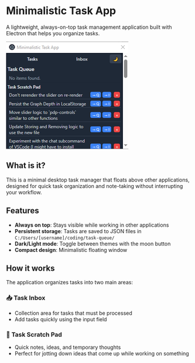# Minimalistic Task App

A lightweight, always-on-top task management application built with Electron that helps you organize tasks.

![Example Screenshot of Minimalistic Task App](screenshot.png)

## What is it?

This is a minimal desktop task manager that floats above other applications, designed for quick task organization and note-taking without interrupting your workflow.

## Features

- **Always on top**: Stays visible while working in other applications
- **Persistent storage**: Tasks are saved to JSON files in `C:/Users/[username]/coding/task-queue/`
- **Dark/Light mode**: Toggle between themes with the moon button
- **Compact design**: Minimalistic floating window

## How it works

The application organizes tasks into two main areas:

### 📥 **Task Inbox**
- Collection area for tasks that must be processed
- Add tasks quickly using the input field

### 📝 **Task Scratch Pad**
- Quick notes, ideas, and temporary thoughts  
- Perfect for jotting down ideas that come up while working on something
